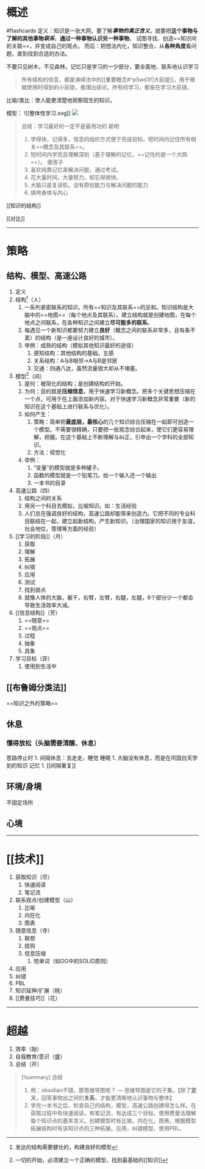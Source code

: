 # 概述
#flashcards
定义：知识是一张大网，要了解***事物的真正含义***，就要把**这个事物与了解的其他事物*联系***，**通过一种事物认识另一种事物**。
试图寻找、创造==知识间的关联==，并变成自己的观点。
而后：把想法内化，知识整合，从**各种角度**看问题，直到找到合适的办法。

不要只见树木，不见森林。记忆只是学习的一少部分，要全面地、联系地认识学习


> 所有结构的信息，都是演绎法中的[[重要概念#^p5wd3f|大前提]]，用于根据使用时得到的小前提，推理出结论。所有的学习，都是在学习大前提。

比喻/类比：使人能更清楚地观察陌生的知识。

模型：
![[整体性学习.svg]]
![](obsidian://open?vault=AAAAAobsidian&file=%E7%AC%94%E8%AE%B0%2F%E5%AD%A6%E4%B9%A0%E6%96%B9%E6%B3%95%2Fimg%2F%E6%95%B4%E4%BD%93%E6%80%A7%E5%AD%A6%E4%B9%A0.svg)
>总结：学习最好的一定不是最用功的
>聪明
>	1. 学得快，记得多，信息的组织方式便于完成目标。短时间内记住所有相关==概念及其联系==。
>	2. 短时间内学完且理解深刻（基于理解的记忆，==记住的是一个大网==）。
>傻孩子
>	1. 喜欢纯靠记忆来解决问题，通过考试。
>	2. 花大量时间，大量努力。却忘得很快。
>	3. 大脑只是复读机，没有原创能力与解决问题的能力
>	4. 搞垮身体与内心

[[知识的结构]]

[[对比]]
- - -
# 策略
## 结构、模型、高速公路
1. 定义
2. 结构[^1]（人）
	1. 一系列紧密联系的知识。所有==知识及其联系==的总和。知识结构是大脑中的==地图==（每个地点及其联系）。建立结构就是创建地图，在每个地点之间联系，在各种知识之间建立**尽可能多的联系**。
	2. 每遇见一个新知识都要努力建立**良好**（概念之间的联系非常多，且有条不紊）的结构（是一座设计良好的城市）。
	3. 举例：成熟的结构（模拟其他知识最好的途径）
		1. 感知结构：其他结构的基础。五感
		2. 关系结构：A与B相邻→A与B是邻居
		3. 交通：四通八达，虽然流量很大却从不堵塞。
3. 模型[^2]（间）
	1. 是何：被简化的结构；是创建结构的开始。
	2. 为何：目的就是**压缩信息**，用于快速学习新概念。把多个关键思想压缩在一个点，可用于在上面添加新内容。对于快速学习新概念非常重要（新的知识在这个基础上进行联系与优化）。
	3. 如何产生：
		1. 策略：简单把**最底层，最核心**的几个知识综合压缩在一起即可创造一个模型。不需要很精确，只要把一些观念综合起来，使它们更容易理解，把握。在这个基础上不断理解与纠正，引申出一个学科的全部知识。
		2. 方法：视觉化
	4. 举例：
		1. “变量”的模型就是多种罐子。
		2. 函数的模型就是一个铅笔刀。给一个输入还一个输出
		3. 一本书的目录
4. 高速公路（四）
	1. 结构之间的关系
	2. 用另一个科目去模拟，比喻知识。如：生活经验
	3. 人们总在强调良好的结构，高速公路却能带来创造力。它把不同的专业科目联结在一起，建立起新结构，产生新知识。（治理国家的知识用于友谊，社会地位，管理等方面的经验）
5. [[学习的阶段]]（月）
	1. 获取
	2. 理解
	3. 拓展
	4. 纠错
	5. 应用
	6. 测试
	7. 找到弱点
	8. 就像人体的大脑，躯干，右臂，左臂，右腿，左腿，6个部分少一个都会导致生活效率大减。
6. [[信息结构]]（芳）
	1. ==随意==
	2. ==观点==
	3. 过程
	4. 抽象
	5. 具象
7. 学习目标（菲）
	1. 使用到生活中
## [[布鲁姆分类法]]
==知识之外的策略==
## 休息
### 懂得放松（头脑需要清醒、休息）
思路停止时
	1. 间隔休息：去走走，睡觉
睡眠
	1. 大脑没有休息，而是在巩固白天学到的知识
记忆
	1. [[间隔重复]]
## 环境/身境
不固定场所
## 心境
- - -

# [[技术]]
1. 获取知识（尽）
	1. 快速阅读
	2. 笔记流
2. 联系观点/创建模型（山）
	1. 比喻
	2. 内在化
	3. 图表
3. 随意信息（寺）
	1. 联想
	2. 挂钩
	3. 信息压缩
		1. 短单词（如OO中的SOLID原则）
4. 应用
5. 纠错
6. PBL
7. 知识延伸/扩展（桃）
8. [[费曼技巧]]（花）

- - -
# 超越
1. 效率（始）
2. 自我教育/意识（盛）
3. 总结（开）

> [!summary] 总结
> 1. 例：obsidian不错，那思维导图呢？ — 思维导图是它的子集。【除了**定义**，回答事物出之间的**关系**，才能更清晰地认识事物与整体】
> 2. 学完一本书之后，检查自己的结构，模型，高速公路创建得怎么样。在获取过程中有快速阅读，有笔记流，有达成三个目标。使用费曼法理解每个知识点的基本含义。创建模型时有比喻，内在化，图表。根据模型拓展结构时有该知识点的三种拓展。应用，纠错模型，使用PBL。

[^1]: 发达的结构需要健壮的，构建良好的模型
[^2]: 一切的开始，必须建立一个正确的模型，找到最基础的[[知识]]